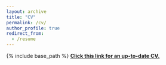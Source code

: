 ```yaml
---
layout: archive
title: "CV"
permalink: /cv/
author_profile: true
redirect_from:
  - /resume
---
```

{% include base_path %}
<b>[Click this link for an up-to-date CV.](/files/Matt_Lutey_CV_1242018_edit.pdf)</b>
